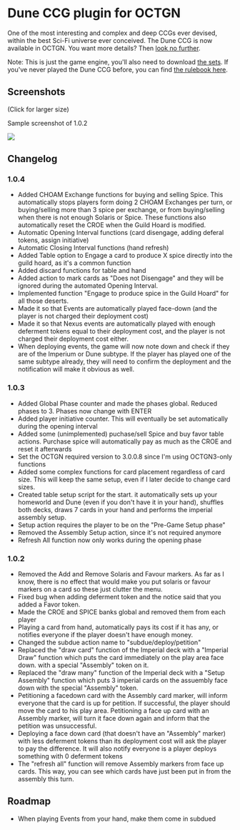Dune CCG plugin for OCTGN
=========================

One of the most interesting and complex and deep CCGs ever devised, within the best Sci-Fi universe ever conceived. The Dune CCG is now available in OCTGN. You want more details? Then [look no further](http://boardgamegeek.com/thread/739664/god-created-dune-ccg-to-train-the-faithful-paul).

Note: This is just the game engine, you'll also need to download [the sets](http://octgn.gamersjudgement.com/viewtopic.php?f=42&t=236). If you've never played the Dune CCG before, you can find [the rulebook here](http://boardgamegeek.com/file/download/c6bw2c3cu/DuneRulebookv2.1.pdf).

Screenshots
-----------
(Click for larger size)

Sample screenshot of 1.0.2

[![](http://i.imgur.com/vrLL5l.jpg)](http://i.imgur.com/vrLL5.jpg)

Changelog
---------

### 1.0.4

* Added CHOAM Exchange functions for buying and selling Spice. This automatically stops players form doing 2 CHOAM Exchanges per turn, or buying/selling more than 3 spice per exchange, or from buying/selling when there is not  enough Solaris or Spice. These functions also automatically reset the CROE when the Guild Hoard is modified.
* Automatic Opening Interval functions (card disengage, adding deferal tokens, assign initiative)
* Automatic Closing Interval functions (hand refresh)
* Added Table option to Engage a card to produce X spice directly into the guild hoard, as it's a common function
* Added discard functions for table and hand
* Added action to mark cards as "Does not Disengage" and they will be ignored during the automated Opening Interval.
* Implemented function "Engage to produce spice in the Guild Hoard" for all those deserts.
* Made it so that Events are automatically played face-down (and the player is not charged their deployment cost)
* Made it so that Nexus events are automatically played with enough deferment tokens equal to their deployment cost, and the player is not charged their deployment cost either.
* When deploying events, the game will now note down and check if they are of the Imperium or Dune subtype. If the player has played one of the same subtype already, they will need to confirm the deployment and the notification will make it obvious as well.

### 1.0.3

* Added Global Phase counter and made the phases global. Reduced phases to 3. Phases now change with ENTER
* Added player initiative counter. This will eventually be set automatically during the opening interval
* Added some (unimplemented) puchase/sell Spice and buy favor table actions. Purchase spice will automatically pay as much as the CROE and reset it afterwards
* Set the OCTGN required version to 3.0.0.8 since I'm using OCTGN3-only functions
* Added some complex functions for card placement regardless of card size. This will keep the same setup, even if I later decide to change card sizes.
* Created table setup script for the start. it automatically sets up your homeworld and Dune (even if you don't have it in your hand), shuffles both decks, draws 7 cards in your hand and performs the imperial assembly setup.
* Setup action requires the player to be on the "Pre-Game Setup phase"
* Removed the Assembly Setup action, since it's not required anymore
* Refresh All function now only works during the opening phase

### 1.0.2

* Removed the Add and Remove Solaris and Favour markers. As far as I know, there is no effect that would make you put solaris or favour markers on a card so these just clutter the menu.
* Fixed bug when adding deferment token and the notice said that you added a Favor token.
* Made the CROE and SPICE banks global and removed them from each player
* Playing a card from hand, automatically pays its cost if it has any, or notifies everyone if the player doesn't have enough money.
* Changed the subdue action name to "subdue/deploy/petition"
* Replaced the "draw card" function of the Imperial deck with a "Imperial Draw" function which puts the card immediately on the play area face down. with a special "Assembly" token on it.
* Replaced the "draw many" function of the Imperial deck with a "Setup Assembly" function which puts 3 imperial cards on the assuembly face down with the special "Assembly" token.
* Petitioning a facedown card with the Assembly card marker, will inform everyone that the card is up for petition. If successful, the player should move the card to his play area. Petitioning a face up card with an Assembly marker, will turn it face down again and inform that the petition was unsuccessful.
* Deploying a face down card (that doesn't have an "Assembly" marker) with less deferment tokens than its deployment cost will ask the player to pay the difference. It will also notify everyone is a player deploys something with 0 deferment tokens
* The "refresh all" function will remove Assembly markers from face up cards. This way, you can see which cards have just been put in from the assembly this turn.


Roadmap
-------

- When playing Events from your hand, make them come in subdued